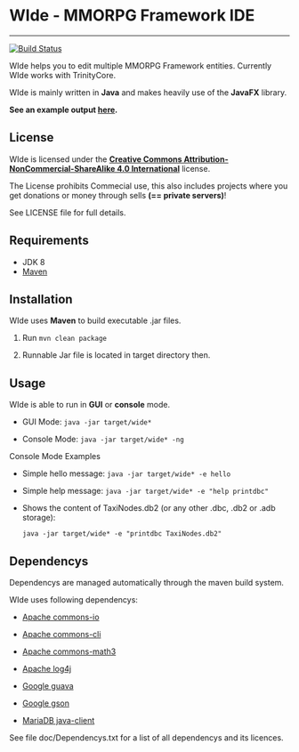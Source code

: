 # WIde - MMORPG Framework IDE #
---------------------------------
[![Build Status](https://travis-ci.org/Naios/WIde.svg?branch=master)](https://travis-ci.org/Naios/WIde)

WIde helps you to edit multiple MMORPG Framework entities.
Currently WIde works with TrinityCore.

WIde is mainly written in **Java** and makes heavily use of the **JavaFX** library.

**See an example output [here](https://gist.github.com/Naios/634b0bfbc04e56165f96).**

License
-------------
WIde is licensed under the [**Creative Commons Attribution-NonCommercial-ShareAlike 4.0 International**](http://creativecommons.org/licenses/by-nc-sa/4.0/) license.

The License prohibits Commecial use, this also includes projects where you get donations or money through sells **(== private servers)**!

See LICENSE file for full details.

Requirements
---------------
- JDK 8
- [Maven](http://maven.apache.org/)

Installation
--------------
WIde uses **Maven** to build executable .jar files.

1. Run `mvn clean package`

1. Runnable Jar file is located in target directory then.

Usage
-------------
WIde is able to run in **GUI** or **console** mode.

- GUI Mode:	`java -jar target/wide*`

- Console Mode: `java -jar target/wide* -ng`

Console Mode Examples

- Simple hello message: `java -jar target/wide* -e hello`

- Simple help message: `java -jar target/wide* -e "help printdbc"`

- Shows the content of TaxiNodes.db2 (or any other .dbc, .db2 or .adb storage):

    `java -jar target/wide* -e "printdbc TaxiNodes.db2"`

Dependencys
--------------
Dependencys are managed automatically through the maven build system.

WIde uses following dependencys:

- [Apache commons-io](http://commons.apache.org/proper/commons-io/)

- [Apache commons-cli](http://commons.apache.org/proper/commons-cli/)

- [Apache commons-math3](http://commons.apache.org/proper/commons-math/)

- [Apache log4j](http://logging.apache.org/log4j/2.x/)

- [Google guava](https://github.com/google/guava/)

- [Google gson](https://code.google.com/p/google-gson/)

- [MariaDB java-client](https://mariadb.com/kb/en/mariadb/client-libraries/mariadb-java-client/)

See file doc/Dependencys.txt for a list of all dependencys and its licences.
